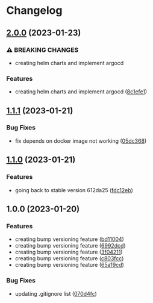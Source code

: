 # Changelog

## [2.0.0](https://github.com/matbuha/devops-example-job/compare/v1.1.1...v2.0.0) (2023-01-23)


### ⚠ BREAKING CHANGES

* creating helm charts and implement argocd

### Features

* creating helm charts and implement argocd ([8c1efe1](https://github.com/matbuha/devops-example-job/commit/8c1efe15e8abb35459e3b4d2466c1d4a8220c450))

## [1.1.1](https://github.com/matbuha/devops-example-job/compare/v1.1.0...v1.1.1) (2023-01-21)


### Bug Fixes

* fix depends on docker image not working ([05dc368](https://github.com/matbuha/devops-example-job/commit/05dc36878ed31fee576d368e28fc24e43578fc81))

## [1.1.0](https://github.com/matbuha/devops-example-job/compare/v1.0.0...v1.1.0) (2023-01-21)


### Features

* going back to stable version 612da25 ([fdc12eb](https://github.com/matbuha/devops-example-job/commit/fdc12eb7226f8f17005e1a3765119742da279352))

## 1.0.0 (2023-01-20)


### Features

* creating bump versioning feature ([bd11004](https://github.com/matbuha/devops-example-job/commit/bd110045bf90905d1f768ee818fba40ef48eb7de))
* creating bump versioning feature ([6992dcd](https://github.com/matbuha/devops-example-job/commit/6992dcd2341a08d5bf17ca4918eb4dcc293106c0))
* creating bump versioning feature ([3f04211](https://github.com/matbuha/devops-example-job/commit/3f042111c46ab282f6c11115aaa3bed443bb0459))
* creating bump versioning feature ([c803fcc](https://github.com/matbuha/devops-example-job/commit/c803fccc439731bb292c45659074c83d60b0b2ff))
* creating bump versioning feature ([65a19cd](https://github.com/matbuha/devops-example-job/commit/65a19cdd7610d48edb64fae8a9f196a6f5467f14))


### Bug Fixes

* updating .gitignore list ([070d4fc](https://github.com/matbuha/devops-example-job/commit/070d4fcf5f861a8e2c140c08ff40fc03db855700))
